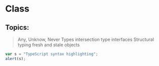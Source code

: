 # Class
## Topics:
> Any, Unknow, Never Types
> intersection type
> interfaces
> Structural typing
> fresh and stale objects
> 

```javascript
var s = "TypeScript syntax highlighting";
alert(s);
```

